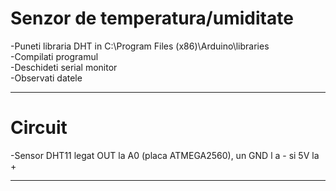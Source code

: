 # Senzor de temperatura/umiditate

-Puneti libraria DHT in C:\Program Files (x86)\Arduino\libraries      
-Compilati programul    
-Deschideti serial monitor     
-Observati datele     
***

# Circuit

-Sensor DHT11 legat OUT la A0 (placa ATMEGA2560), un GND l	a - si 5V la +     
***
